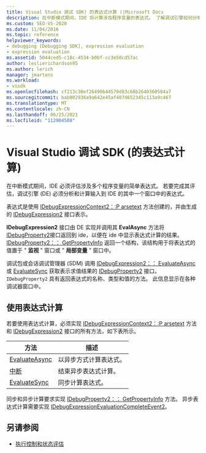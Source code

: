 ```yaml
---
title: Visual Studio 调试 SDK) 的表达式计算 (|Microsoft Docs
description: 在中断模式期间，IDE 将计算涉及程序变量的表达式。 了解调试引擎如何分析和计算表达式。
ms.custom: SEO-VS-2020
ms.date: 11/04/2016
ms.topic: reference
helpviewer_keywords:
- debugging [Debugging SDK], expression evaluation
- expression evaluation
ms.assetid: 5044ced5-c18c-4534-b0bf-cc3e50cd57ac
author: leslierichardson95
ms.author: lerich
manager: jmartens
ms.workload:
- vssdk
ms.openlocfilehash: cf213c30ef26490b44579d83c68b2640360584a7
ms.sourcegitcommit: bab002936a9a642e45af407d652345c113a9c467
ms.translationtype: MT
ms.contentlocale: zh-CN
ms.lasthandoff: 06/25/2021
ms.locfileid: "112904508"
---
```

# <a name="expression-evaluation-visual-studio-debugging-sdk"></a>Visual Studio 调试 SDK (的表达式计算) 
在中断模式期间，IDE 必须评估涉及多个程序变量的简单表达式。 若要完成其评估，调试引擎 (DE) 必须分析和计算输入到 IDE 的其中一个窗口中的表达式。

 表达式是使用 [IDebugExpressionContext2：:P arsetext](../../extensibility/debugger/reference/idebugexpressioncontext2-parsetext.md) 方法创建的，并由生成的 [IDebugExpression2](../../extensibility/debugger/reference/idebugexpression2.md) 接口表示。

 **IDebugExpression2** 接口由 DE 实现并调用其 **EvalAsync** 方法将 [IDebugProperty2](../../extensibility/debugger/reference/idebugproperty2.md)接口返回到 ide，以便在 ide 中显示表达式计算的结果。 [IDebugProperty2：： GetPropertyInfo](../../extensibility/debugger/reference/idebugproperty2-getpropertyinfo.md) 返回一个结构，该结构用于将表达式的值置于 " **监视** " 窗口或 " **局部变量** " 窗口中。

 调试包或会话调试管理器 (SDM) 调用 [IDebugExpression2：： EvaluateAsync](../../extensibility/debugger/reference/idebugexpression2-evaluateasync.md) 或 [EvaluateSync](../../extensibility/debugger/reference/idebugexpression2-evaluatesync.md) 获取表示求值结果的 [IDebugProperty2](../../extensibility/debugger/reference/idebugproperty2.md) 接口。 `IDebugProperty2` 具有返回表达式的名称、类型和值的方法。 此信息显示在各种调试器窗口中。

## <a name="using-expression-evaluation"></a>使用表达式计算
 若要使用表达式计算，必须实现 [IDebugExpressionContext2：:P arsetext](../../extensibility/debugger/reference/idebugexpressioncontext2-parsetext.md) 方法和 [IDebugExpression2](../../extensibility/debugger/reference/idebugexpression2.md) 接口的所有方法，如下表所示。

|方法|描述|
|------------|-----------------|
|[EvaluateAsync](../../extensibility/debugger/reference/idebugexpression2-evaluateasync.md)|以异步方式计算表达式。|
|[中断](../../extensibility/debugger/reference/idebugexpression2-abort.md)|结束异步表达式计算。|
|[EvaluateSync](../../extensibility/debugger/reference/idebugexpression2-evaluatesync.md)|同步计算表达式。|

 同步和异步计算要求实现 [IDebugProperty2：： GetPropertyInfo](../../extensibility/debugger/reference/idebugproperty2-getpropertyinfo.md) 方法。 异步表达式计算需要实现 [IDebugExpressionEvaluationCompleteEvent2](../../extensibility/debugger/reference/idebugexpressionevaluationcompleteevent2.md)。

## <a name="see-also"></a>另请参阅
- [执行控制和状态评估](../../extensibility/debugger/execution-control-and-state-evaluation.md)
